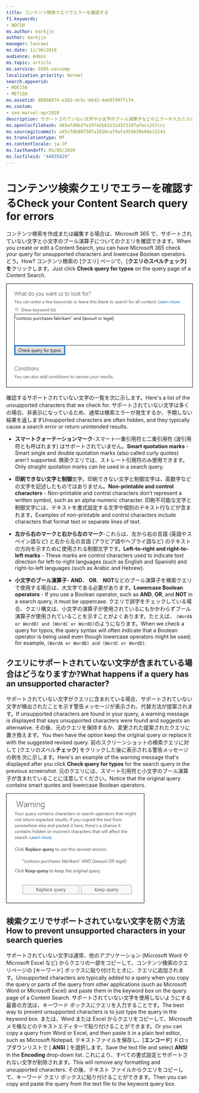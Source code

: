 ```yaml
---
title: コンテンツ検索クエリでエラーを確認する
f1.keywords:
- NOCSH
ms.author: markjjo
author: markjjo
manager: laurawi
ms.date: 11/30/2016
audience: Admin
ms.topic: article
ms.service: O365-seccomp
localization_priority: Normal
search.appverid:
- MOE150
- MET150
ms.assetid: 88898874-e262-4c5c-b6d2-4e697497fc74
ms.custom:
- seo-marvel-apr2020
description: サポートされていない文字や小文字のブール演算子などのエラーや入力ミスについて、コンテンツ検索のキーワードクエリをチェックする方法について説明します。
ms.openlocfilehash: 489afd8b2fe19742b63232d323197afecc257ccc
ms.sourcegitcommit: a45cf8b887587a1810caf9afa354638e68ec5243
ms.translationtype: MT
ms.contentlocale: ja-JP
ms.lasthandoff: 05/05/2020
ms.locfileid: "44035629"
---
```

# <a name="check-your-content-search-query-for-errors"></a><span data-ttu-id="8e1d1-103">コンテンツ検索クエリでエラーを確認する</span><span class="sxs-lookup"><span data-stu-id="8e1d1-103">Check your Content Search query for errors</span></span>

<span data-ttu-id="8e1d1-104">コンテンツ検索を作成または編集する場合は、Microsoft 365 で、サポートされていない文字と小文字のブール演算子についてのクエリを確認できます。</span><span class="sxs-lookup"><span data-stu-id="8e1d1-104">When you create or edit a Content Search, you can have Microsoft 365 check your query for unsupported characters and lowercase Boolean operators.</span></span> <span data-ttu-id="8e1d1-105">どう。</span><span class="sxs-lookup"><span data-stu-id="8e1d1-105">How?</span></span> <span data-ttu-id="8e1d1-106">コンテンツ検索の [クエリ] ページで、[**クエリのスペルチェック] を**クリックします。</span><span class="sxs-lookup"><span data-stu-id="8e1d1-106">Just click **Check query for typos** on the query page of a Content Search.</span></span> 
  
![[クエリのスペルチェックを行う] をクリックして、サポートされていない文字の検索クエリを確認します。](../media/e5314306-cfb2-481d-9b5c-13ce658156e7.png)
  
<span data-ttu-id="8e1d1-108">確認するサポートされていない文字の一覧を次に示します。</span><span class="sxs-lookup"><span data-stu-id="8e1d1-108">Here's a list of the unsupported characters that we check for.</span></span> <span data-ttu-id="8e1d1-109">サポートされていない文字は多くの場合、非表示になっているため、通常は検索エラーが発生するか、予期しない結果を返します</span><span class="sxs-lookup"><span data-stu-id="8e1d1-109">Unsupported characters are often hidden, and they typically cause a search error or return unintended results.</span></span>
  
- <span data-ttu-id="8e1d1-110">**スマートクォーテーションマーク**-スマート一重引用符と二重引用符 (波引用符とも呼ばれます) はサポートされていません。</span><span class="sxs-lookup"><span data-stu-id="8e1d1-110">**Smart quotation marks** - Smart single and double quotation marks (also called curly quotes) aren't supported.</span></span> <span data-ttu-id="8e1d1-111">検索クエリでは、ストレート引用符のみ使用できます。</span><span class="sxs-lookup"><span data-stu-id="8e1d1-111">Only straight quotation marks can be used in a search query.</span></span> 
    
- <span data-ttu-id="8e1d1-112">**印刷できない文字と制御**文字。印刷できない文字と制御文字は、英数字などの文字を記述したものではありません。</span><span class="sxs-lookup"><span data-stu-id="8e1d1-112">**Non-printable and control characters** - Non-printable and control characters don't represent a written symbol, such as an alpha-numeric character.</span></span> <span data-ttu-id="8e1d1-113">印刷不可能な文字と制御文字には、テキストを書式設定する文字や個別のテキスト行などが含まれます。</span><span class="sxs-lookup"><span data-stu-id="8e1d1-113">Examples of non-printable and control characters include characters that format text or separate lines of text.</span></span> 
    
- <span data-ttu-id="8e1d1-114">**左から右のマークと右から左のマーク**-これらは、左から右の言語 (英語やスペイン語など) と右から左の言語 (アラビア語やヘブライ語など) のテキストの方向を示すために使用される制御文字です。</span><span class="sxs-lookup"><span data-stu-id="8e1d1-114">**Left-to-right and right-to-left marks** - These marks are control characters used to indicate text direction for left-to-right languages (such as English and Spanish) and right-to-left languages (such as Arabic and Hebrew).</span></span>
    
- <span data-ttu-id="8e1d1-115">**小文字のブール演算子**- **AND**、 **OR**、 **NOT**などのブール演算子を検索クエリで使用する場合は、大文字である必要があります。</span><span class="sxs-lookup"><span data-stu-id="8e1d1-115">**Lowercase Boolean operators** - If you use a Boolean operator, such as **AND**, **OR**, and **NOT** in a search query, it must be uppercase.</span></span> <span data-ttu-id="8e1d1-116">クエリで誤字をチェックしている場合、クエリ構文は、小文字の演算子が使用されているにもかかわらずブール演算子が使用されていることを示すことがよくあります。たとえば、 `(WordA or WordB) and (WordC or WordD)`のようになります。</span><span class="sxs-lookup"><span data-stu-id="8e1d1-116">When we check a query for typos, the query syntax will often indicate that a Boolean operator is being used even though lowercase operators might be used; for example,  `(WordA or WordB) and (WordC or WordD)`.</span></span>
    
## <a name="what-happens-if-a-query-has-an-unsupported-character"></a><span data-ttu-id="8e1d1-117">クエリにサポートされていない文字が含まれている場合はどうなりますか?</span><span class="sxs-lookup"><span data-stu-id="8e1d1-117">What happens if a query has an unsupported character?</span></span>

<span data-ttu-id="8e1d1-118">サポートされていない文字がクエリに含まれている場合、サポートされていない文字が検出されたことを示す警告メッセージが表示され、代替方法が提案されます。</span><span class="sxs-lookup"><span data-stu-id="8e1d1-118">If unsupported characters are found in your query, a warning message is displayed that says unsupported characters were found and suggests an alternative.</span></span> <span data-ttu-id="8e1d1-119">その後、元のクエリを保持するか、変更された提案されたクエリに置き換えます。</span><span class="sxs-lookup"><span data-stu-id="8e1d1-119">You then have the option keep the original query or replace it with the suggested revised query.</span></span> <span data-ttu-id="8e1d1-120">前のスクリーンショットの検索クエリに対して [クエリのスペル**チェック**] をクリックした後に表示される警告メッセージの例を次に示します。</span><span class="sxs-lookup"><span data-stu-id="8e1d1-120">Here's an example of the warning message that's displayed after you click **Check query for typos** for the search query in the previous screenshot.</span></span> <span data-ttu-id="8e1d1-121">元のクエリには、スマート引用符と小文字のブール演算子が含まれていることに注意してください。</span><span class="sxs-lookup"><span data-stu-id="8e1d1-121">Notice that the original query contains smart quotes and lowercase Boolean operators.</span></span> 
  
![クエリに対して推奨されるリビジョンの警告メッセージが表示されます。](../media/23214b30-8e52-412c-bd80-63fb1b3ed52d.png)
  
## <a name="how-to-prevent-unsupported-characters-in-your-search-queries"></a><span data-ttu-id="8e1d1-123">検索クエリでサポートされていない文字を防ぐ方法</span><span class="sxs-lookup"><span data-stu-id="8e1d1-123">How to prevent unsupported characters in your search queries</span></span>

<span data-ttu-id="8e1d1-124">サポートされていない文字は通常、他のアプリケーション (Microsoft Word や Microsoft Excel など) からクエリの一部をコピーして、コンテンツ検索のクエリページの [キーワード] ボックスに貼り付けたときに、クエリに追加されます。</span><span class="sxs-lookup"><span data-stu-id="8e1d1-124">Unsupported characters are typically added to a query when you copy the query or parts of the query from other applications (such as Microsoft Word or Microsoft Excel) and paste them in the keyword box on the query page of a Content Search.</span></span> <span data-ttu-id="8e1d1-125">サポートされていない文字を使用しないようにする最善の方法は、キーワード ボックスにクエリを入力することです。</span><span class="sxs-lookup"><span data-stu-id="8e1d1-125">The best way to prevent unsupported characters is to just type the query in the keyword box.</span></span> <span data-ttu-id="8e1d1-126">または、Word または Excel からクエリをコピーして、Microsoft メモ帳などのテキストエディターで貼り付けることができます。</span><span class="sxs-lookup"><span data-stu-id="8e1d1-126">Or you can copy a query from Word or Excel, and then paste it in a plain text editor, such as Microsoft Notepad.</span></span> <span data-ttu-id="8e1d1-127">テキストファイルを保存し、[**エンコード**] ドロップダウンリストで [ **ANSI** ] を選択します。</span><span class="sxs-lookup"><span data-stu-id="8e1d1-127">Save the text file and select **ANSI** in the **Encoding** drop-down list.</span></span> <span data-ttu-id="8e1d1-128">これにより、すべての書式設定とサポートされない文字が削除されます。</span><span class="sxs-lookup"><span data-stu-id="8e1d1-128">This will remove any formatting and unsupported characters.</span></span> <span data-ttu-id="8e1d1-129">その後、テキスト ファイルからクエリをコピーして、キーワード クエリ ボックスに貼り付けることができます。</span><span class="sxs-lookup"><span data-stu-id="8e1d1-129">Then you can copy and paste the query from the text file to the keyword query box.</span></span> 
